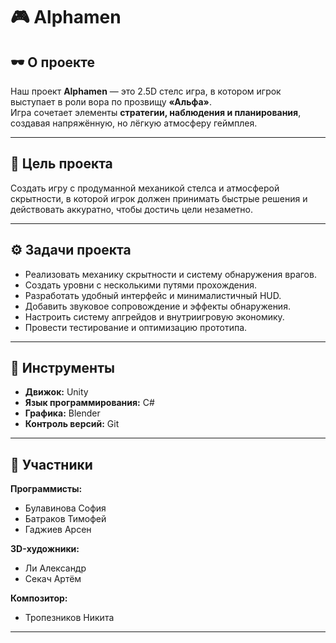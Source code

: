 # 🎮 Alphamen

## 🕶️ О проекте
Наш проект **Alphamen** — это 2.5D стелс игра, в котором игрок выступает в роли вора по прозвищу **«Альфа»**.  
Игра сочетает элементы **стратегии, наблюдения и планирования**, создавая напряжённую, но лёгкую атмосферу геймплея.

---

## 🎯 Цель проекта
Создать игру с продуманной механикой стелса и атмосферой скрытности, в которой игрок должен принимать быстрые решения и действовать аккуратно, чтобы достичь цели незаметно.

---

## ⚙️ Задачи проекта
- Реализовать механику скрытности и систему обнаружения врагов.  
- Создать уровни с несколькими путями прохождения.  
- Разработать удобный интерфейс и минималистичный HUD.  
- Добавить звуковое сопровождение и эффекты обнаружения.  
- Настроить систему апгрейдов и внутриигровую экономику.  
- Провести тестирование и оптимизацию прототипа.

---

## 🧰 Инструменты
- **Движок:** Unity  
- **Язык программирования:** C#  
- **Графика:** Blender  
- **Контроль версий:** Git 

---

## 👥 Участники
**Программисты:**  
- Булавинова София  
- Батраков Тимофей   
- Гаджиев Арсен  

**3D-художники:**  
- Ли Александр  
- Секач Артём  

**Композитор:**  
- Тропезников Никита  

---
